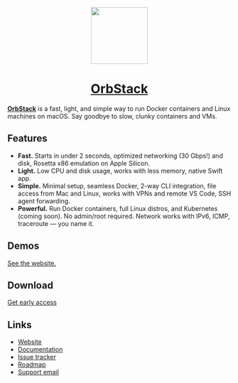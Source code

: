 <p align="center">
  <a href="https://orbstack.dev">
    <img src="https://orbstack.dev/img/icon256.png" height="128">
    <h1 align="center">OrbStack</h1>
  </a>
</p>

[**OrbStack**](https://orbstack.dev) is a fast, light, and simple way to run Docker containers and Linux machines on macOS. Say goodbye to slow, clunky containers and VMs.

## Features

- **Fast.** Starts in under 2 seconds, optimized networking (30 Gbps!) and disk, Rosetta x86 emulation on Apple Silicon.
- **Light.** Low CPU and disk usage, works with less memory, native Swift app.
- **Simple.** Minimal setup, seamless Docker, 2-way CLI integration, file access from Mac and Linux, works with VPNs and remote VS Code, SSH agent forwarding.
- **Powerful.** Run Docker containers, full Linux distros, and Kubernetes (coming soon). No admin/root required. Network works with IPv6, ICMP, traceroute — you name it.

## Demos

[See the website.](https://orbstack.dev)

## Download

[Get early access](https://orbstack.dev/waitlist)

## Links

- [Website](https://orbstack.dev)
- [Documentation](https://docs.orbstack.dev)
- [Issue tracker](https://github.com/orbstack/orbstack/issues)
- [Roadmap](https://github.com/orgs/orbstack/projects/1)
- [Support email](mailto:support@orbstack.dev)
